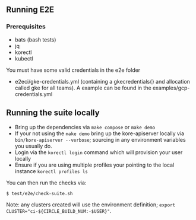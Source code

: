 ## **Running E2E**

### **Prerequisites**

- bats (bash tests)
- jq
- korectl
- kubectl

You must have some valid credentials in the e2e folder

- e2eci/gke-credentials.yml (containing a gkecredentials{} and allocation called gke for all teams).
  A example can be found in the examples/gcp-credentials.yml

##  **Running the suite locally**

- Bring up the dependencies via `make compose` or `make demo`
- If your not using the `make demo` bring up the kore-apiserver locally via `bin/kore-apiserver --verbose`; sourcing
  in any environment variables you usually do.
- Login via the `korectl login` command which will provision your user locally
- Ensure if you are using multiple profiles your pointing to the local instance `korectl profiles ls`

You can then run the checks via:

```shell
$ test/e2e/check-suite.sh
```

Note: any clusters created will use the environment definition; `export CLUSTER="ci-${CIRCLE_BUILD_NUM:-$USER}"`.

